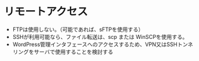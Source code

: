 
# リモートアクセス

* FTPは使用しない。（可能であれば、sFTPを使用する）
* SSHが利用可能なら、ファイル転送は、scp または WinSCPを使用する。
* WordPress管理インタフェースへのアクセスするため、VPN又はSSHトンネリングをサーバで使用することを検討する
